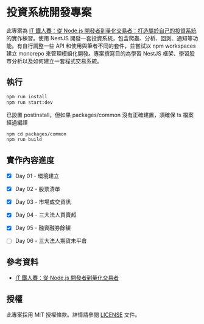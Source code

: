 # 投資系統開發專案

此專案為 [IT 鐵人賽：從 Node.js 開發者到量化交易者：打造屬於自己的投資系統](https://ithelp.ithome.com.tw/articles/10287218) 的實作練習。使用 NestJS 開發一套投資系統，包含爬蟲、分析、回測、通知等功能。有自行調整一些 API 和使用與筆者不同的套件，並嘗試以 npm workspaces 建立 monorepo 來管理模組化開發。專案撰寫目的為學習 NestJS 框架、學習股市分析以及如何建立一套程式交易系統。

## 執行
``` bash
npm run install 
npm run start:dev
```
已設置 postinstall，但如果 packages/common 沒有正確建置，須確保 ts 檔案經過編譯
``` bash
npm cd packages/common 
npm run build
```
## 實作內容進度

- [x] Day 01 - 環境建立
- [x] Day 02 - 股票清單
- [x] Day 03 - 市場成交資訊
- [x] Day 04 - 三大法人買賣超
- [x] Day 05 - 融資融券餘額
- [ ] Day 06 - 三大法人期貨未平倉


## 參考資料

- [IT 鐵人賽：從 Node.js 開發者到量化交易者](https://ithelp.ithome.com.tw/articles/10287218)

## 授權

此專案採用 MIT 授權條款。詳情請參閱 [LICENSE](LICENSE) 文件。